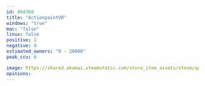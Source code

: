 ```yaml
---
id: 894360
title: "ActionpaintVR"
windows: "true"
mac: "false"
linux: false
positive: 1
negative: 0
estimated_owners: "0 - 20000"
peak_ccu: 0

image: https://shared.akamai.steamstatic.com/store_item_assets/steam/apps/894360/header.jpg?t=1536864226
opinions:
---
```

